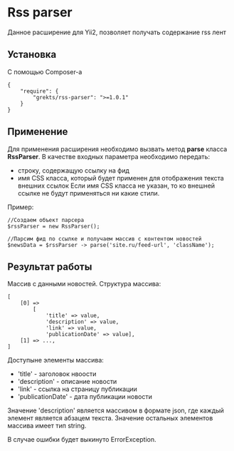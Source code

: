 # Rss parser

Данное расширение для Yii2, позволяет получать содержание rss лент

## Установка

С помощью Composer-а

    {
        "require": {
            "grekts/rss-parser": ">=1.0.1"
        }
    }

## Применение

Для применения расширения необходимо вызвать метод **parse** класса **RssParser**.
В качестве входных параметра необходимо передать: 
* строку, содержащую ссылку на фид
* имя CSS класса, который будет применен для отображения текста внешних ссылок
Если имя CSS класса не указан, то ко внешней ссылке не будут применяться ни какие стили.

Пример:

	//Создаем объект парсера
	$rssParser = new RssParser();

	//Парсим фид по ссылке и получаем массив с контентом новостей
	$newsData = $rssParser -> parse('site.ru/feed-url', 'className');


## Результат работы

Массив с данными новостей. 
Структура массива:

	[
		[0] => 
			[
				'title' => value, 
				'description' => value, 
				'link' => value, 
				'publicationDate' => value], 
		[1] => ...,
	] 

Доступыне элементы массива:

* 'title' - заголовок нвоости
* 'description' - описание новости
* 'link' - ссылка на страницу публикации
* 'publicationDate' - дата публикации новости

Значение 'description' является массивом в формате json, где каждый элемент является абзацем текста.
Значение остальных элементов массива имеет тип string.

В случае ошибки будет выкинуто ErrorException.